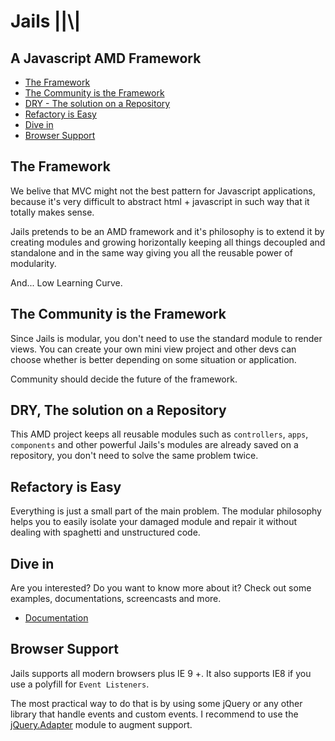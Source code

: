# Jails ||\\|

## A Javascript AMD Framework

- [The Framework](#the-framework)
- [The Community is the Framework](#the-community-is-the-framework)
- [DRY - The solution on a Repository](#dry-the-solution-on-a-repository)
- [Refactory is Easy](#refactory-is-easy)
- [Dive in](#dive-in)
- [Browser Support](#browser-support)

## The Framework

We belive that MVC might not the best pattern for Javascript applications,
because it's very difficult to abstract html + javascript in such way that it totally makes sense.

Jails pretends to be an AMD framework and it's philosophy is to extend it by creating modules
and growing horizontally keeping all things decoupled and standalone and in the same way giving you
all the reusable power of modularity.

And... Low Learning Curve.

## The Community is the Framework

Since Jails is modular, you don't need to use the standard module to render views.
You can create your own mini view project and other devs can choose whether is better
depending on some situation or application.

Community should decide the future of the framework.

## DRY, The solution on a Repository

This AMD project keeps all reusable modules such as `controllers`, `apps`, `components` and other
powerful Jails's modules are already saved on a repository, you don't need to solve the same problem twice.

## Refactory is Easy

Everything is just a small part of the main problem. The modular philosophy helps you to
easily isolate your damaged module and repair it without dealing with spaghetti and unstructured code.

## Dive in

Are you interested? Do you want to know more about it?
Check out some examples, documentations, screencasts and more.

- [Documentation](//jails-org.github.io/Jails/)

## Browser Support

Jails supports all modern browsers plus IE 9 +.
It also supports IE8 if you use a polyfill for `Event Listeners`.

The most practical way to do that is by using some jQuery or any other library that handle events and custom events.
I recommend to use the [jQuery.Adapter](//github.com/jails-org/Modules/tree/master/jquery.adapter) module to augment support.
